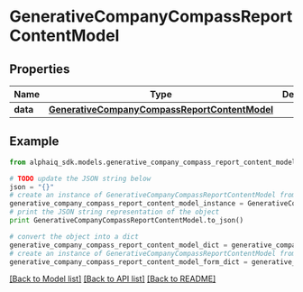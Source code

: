 # GenerativeCompanyCompassReportContentModel


## Properties

Name | Type | Description | Notes
------------ | ------------- | ------------- | -------------
**data** | [**GenerativeCompanyCompassReportContentModel**](GenerativeCompanyCompassReportContentModel.md) |  | 

## Example

```python
from alphaiq_sdk.models.generative_company_compass_report_content_model import GenerativeCompanyCompassReportContentModel

# TODO update the JSON string below
json = "{}"
# create an instance of GenerativeCompanyCompassReportContentModel from a JSON string
generative_company_compass_report_content_model_instance = GenerativeCompanyCompassReportContentModel.from_json(json)
# print the JSON string representation of the object
print GenerativeCompanyCompassReportContentModel.to_json()

# convert the object into a dict
generative_company_compass_report_content_model_dict = generative_company_compass_report_content_model_instance.to_dict()
# create an instance of GenerativeCompanyCompassReportContentModel from a dict
generative_company_compass_report_content_model_form_dict = generative_company_compass_report_content_model.from_dict(generative_company_compass_report_content_model_dict)
```
[[Back to Model list]](../README.md#documentation-for-models) [[Back to API list]](../README.md#documentation-for-api-endpoints) [[Back to README]](../README.md)


